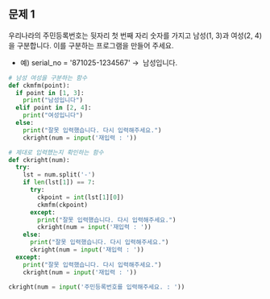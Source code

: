 ## 문제 1

우리나라의 주민등록번호는 뒷자리 첫 번째 자리 숫자를 가지고 남성(1, 3)과 여성(2, 4)을 구분합니다. 이를 구분하는 프로그램을 만들어 주세요.

- 예) serial_no = '871025-1234567' &rarr;  남성입니다.

```python
# 남성 여성을 구분하는 함수
def ckmfm(point):
  if point in [1, 3]:
    print("남성입니다")
  elif point in [2, 4]:
    print("여성입니다")
  else:
    print("잘못 입력했습니다. 다시 입력해주세요.")
    ckright(num = input('재입력 : '))

# 제대로 입력했는지 확인하는 함수
def ckright(num):
  try:
    lst = num.split('-')
    if len(lst[1]) == 7:
      try:
        ckpoint = int(lst[1][0])
        ckmfm(ckpoint)
      except:
        print("잘못 입력했습니다. 다시 입력해주세요.")
        ckright(num = input('재입력 : '))
    else:
      print("잘못 입력했습니다. 다시 입력해주세요.")
      ckright(num = input('재입력 : '))
  except:
    print("잘못 입력했습니다. 다시 입력해주세요.")
    ckright(num = input('재입력 : '))

ckright(num = input('주민등록번호를 입력해주세요. : '))
```



